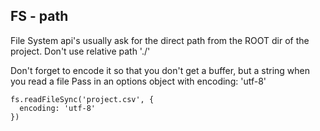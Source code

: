 ## FS - path

File System api's usually ask for the direct path from the ROOT dir of the project. Don't use relative path './'

Don't forget to encode it so that you don't get a buffer, but a string when you read a file
Pass in an options object with encoding: 'utf-8'

```
fs.readFileSync('project.csv', {
  encoding: 'utf-8'
})
```
